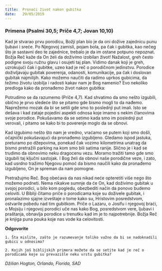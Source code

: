 ```yaml
---
title:  Pronaći život nakon gubitka
date:   29/05/2019
---
```


### Primena (Psalmi 30,5; Priče 4,7; Jovan 10,10)

Kad je stvarao prvu porodicu, Božji plan bio je da oni dožive zajednicu punu ljubavi i sreće. Po Njegovoj zamisli, pojam bola, pa čak i gubitka, kao nečeg što je sastavni deo te zajednice, trebalo je da im ostane potpuno nepoznat. Božja Reč kaže da On želi da doživimo izobilan život! Nažalost, greh često podigne svoju ružnu glavu i osujeti taj plan. Vidimo danak koji je greh, uzrokujući čak i gubitke, uzeo kad je reč o porodičnom jedinstvu. Porodice doživljavaju gubitak poverenja, odanosti, komunikacije, pa čak i doslovan gubitak najmilijih. Kako možemo naučiti da radimo uprkos gubicima, da težimo životu izobilja i radosti kakav nam je Bog namenio? Evo nekoliko predloga kako da pronađemo život nakon gubitka:

Potrudimo se da razumemo (Priče 4,7). Kad shvatimo da smo nešto izgubili, obično je prvo sledeće što se pitamo gde bismo mogli to da nađemo. Naprežemo mozak da bi se setili gde smo to poslednji put imali. Isto se dešava i kad zataje pojedini aspekti odnosa koje imamo s nekim članovima svoje porodice. Pokušavamo da se setimo kada smo im poslednji put verovali, i pitamo se kako bi to poverenje moglo da se obnovi.

Kad izgubimo nešto što nam je vredno, vraćamo se putem koji smo došli, očajnički pokušavajući da pronađemo izgubljeno. Gledamo ispod jastuka, preturamo po džepovima, ponekad čak vozimo kilometrima unatrag da bismo pretražili parking na kom smo bili satima ranije. Slično je i kad se trudimo da obnovimo neku dragocenu vezu. Moramo tražiti tamo gde smo izgubili taj ključni sastojak. I Bog želi da obnovi naše porodične veze, i zato, kad usrdno tražimo Njegovu pomoć da bismo naučili kako da pronađemo izgubljeno, On je spreman da nam pomogne.

Pretražujmo Reč. Bog obećava da nas nikad neće opteretiti više nego što možemo podneti. Nema nikakve sumnje da će On, kad doživimo gubitak u svojoj porodici, u bilo kom pogledu, obezbediti način da ponovo budemo celoviti. U Bibliji čitamo priče o porodicama koje su doživele gubitak, i pronalazimo sjajne izveštaje o tome kako su, Hristovim posredstvom, ostvarile pobedu nad tim gubitkom. Priče o Lazaru, o Josifu i njegovoj braći, o Mojsiju i njegovoj porodici uče nas kako Bog, posredstvom vere, ljubavi i praštanja, obnavlja porodice u trenutku kad im je to najpotrebnije. Božja Reč je knjiga puna pouka koje nas vode ka celovitosti.

**Odgovorite**

`1.	Šta mislite, zašto je razumevanje toliko važno da bi se nadoknadili gubici u odnosima?`

`2.	Kojih još biblijskih primera možete da se setite kad je reč o porodicama koje su prevazišle neku vrstu gubitka?`

*Džilian Hogton, Orlando, Florida, SAD*
